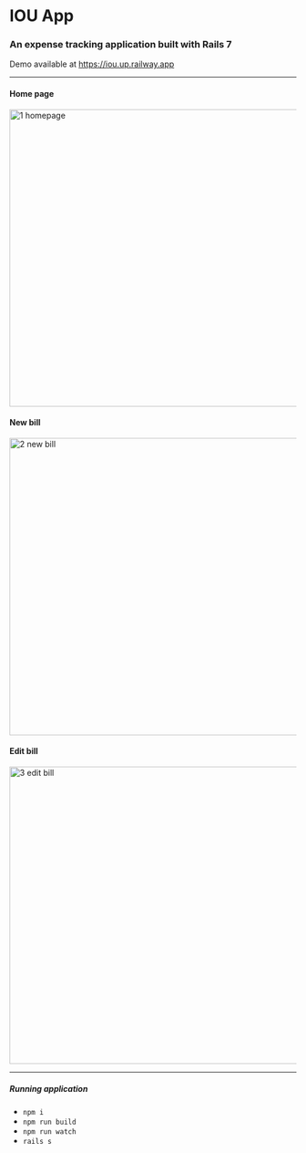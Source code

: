 # IOU App
### An expense tracking application built with Rails 7

Demo available at https://iou.up.railway.app

<hr>

#### Home page
<img width="521" alt="1  homepage" src="https://user-images.githubusercontent.com/35932803/190051792-ac8b8948-c98d-4381-a0a5-6b5e5242c273.png">

#### New bill
<img width="521" alt="2  new bill" src="https://user-images.githubusercontent.com/35932803/190051793-ecdc1122-974c-48dc-abff-3aa97429b52c.png">

#### Edit bill
<img width="521" alt="3  edit bill" src="https://user-images.githubusercontent.com/35932803/190051795-8705af8f-3169-46cb-a09d-23ea29cdfbb3.png">

<hr>

##### Running application
- `npm i`
- `npm run build`
- `npm run watch`
- `rails s`
